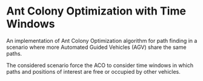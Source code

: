 # Ant Colony Optimization with Time Windows 

An implementation of Ant Colony Optimization algorithm for path finding in a scenario where more Automated Guided Vehicles (AGV) share the same paths.

The considered scenario force the ACO to consider time windows in which paths and positions of interest are free or occupied by other vehicles.

